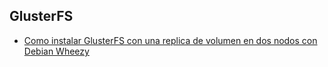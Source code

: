 ## GlusterFS


* [Como instalar GlusterFS con una replica de volumen en dos nodos con Debian Wheezy](guia/GlusterFSInstalar.rst)





